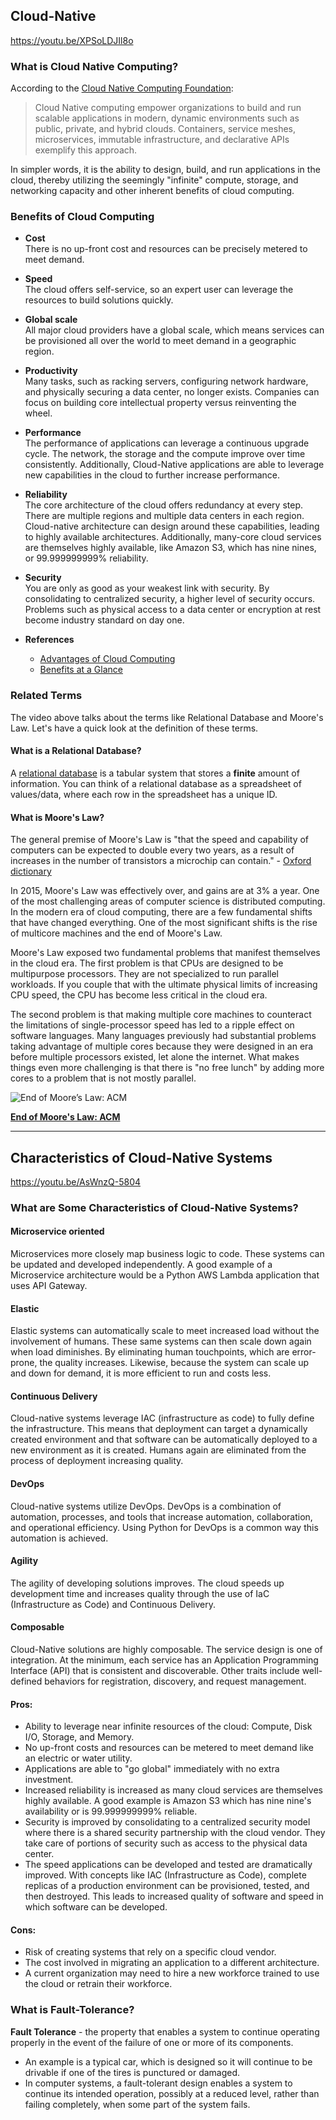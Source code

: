 ## Cloud-Native

https://youtu.be/XPSoLDJIl8o

### What is Cloud Native Computing?

According to the [Cloud Native Computing Foundation](https://github.com/cncf/foundation/blob/master/charter.md):
> 
> Cloud Native computing empower organizations to build and run scalable applications in modern, dynamic environments such as public, private, and hybrid clouds. Containers, service meshes, microservices, immutable infrastructure, and declarative APIs exemplify this approach.

In simpler words, it is the ability to design, build, and run applications in the cloud, thereby utilizing the seemingly "infinite" compute, storage, and networking capacity and other inherent benefits of cloud computing.

### Benefits of Cloud Computing

* **Cost**  
There is no up-front cost and resources can be precisely metered to meet demand.

* **Speed**  
The cloud offers self-service, so an expert user can leverage the resources to build solutions quickly.

* **Global scale**  
All major cloud providers have a global scale, which means services can be provisioned all over the world to meet demand in a geographic region.
* **Productivity**  
Many tasks, such as racking servers, configuring network hardware, and physically securing a data center, no longer exists. Companies can focus on building core intellectual property versus reinventing the wheel.
* **Performance**  
The performance of applications can leverage a continuous upgrade cycle. The network, the storage and the compute improve over time consistently. Additionally, Cloud-Native applications are able to leverage new capabilities in the cloud to further increase performance.
* **Reliability**  
The core architecture of the cloud offers redundancy at every step. There are multiple regions and multiple data centers in each region. Cloud-native architecture can design around these capabilities, leading to highly available architectures. Additionally, many-core cloud services are themselves highly available, like Amazon S3, which has nine nines, or 99.999999999% reliability.
* **Security**  
You are only as good as your weakest link with security. By consolidating to centralized security, a higher level of security occurs. Problems such as physical access to a data center or encryption at rest become industry standard on day one.

* **References**
  * [Advantages of Cloud Computing](https://docs.aws.amazon.com/whitepapers/latest/aws-overview/six-advantages-of-cloud-computing.html)
  * [Benefits at a Glance](https://aws.amazon.com/application-hosting/benefits/)

### Related Terms

The video above talks about the terms like Relational Database and Moore's Law. Let's have a quick look at the definition of these terms.

#### What is a Relational Database?

A [relational database](https://en.wikipedia.org/wiki/Relational_database) is a tabular system that stores a **finite** amount of information. You can think of a relational database as a spreadsheet of values/data, where each row in the spreadsheet has a unique ID.

#### What is Moore's Law?

The general premise of Moore's Law is "that the speed and capability of computers can be expected to double every two years, as a result of increases in the number of transistors a microchip can contain." - [Oxford dictionary](https://www.investopedia.com/terms/m/mooreslaw.asp)

In 2015, Moore's Law was effectively over, and gains are at 3% a year. One of the most challenging areas of computer science is distributed computing. In the modern era of cloud computing, there are a few fundamental shifts that have changed everything. One of the most significant shifts is the rise of multicore machines and the end of Moore's Law.

Moore's Law exposed two fundamental problems that manifest themselves in the cloud era. The first problem is that CPUs are designed to be multipurpose processors. They are not specialized to run parallel workloads. If you couple that with the ultimate physical limits of increasing CPU speed, the CPU has become less critical in the cloud era.

The second problem is that making multiple core machines to counteract the limitations of single-processor speed has led to a ripple effect on software languages. Many languages previously had substantial problems taking advantage of multiple cores because they were designed in an era before multiple processors existed, let alone the internet. What makes things even more challenging is that there is "no free lunch" by adding more cores to a problem that is not mostly parallel.

![End of Moore’s Law: ACM](https://video.udacity-data.com/topher/2020/February/5e5627fa_03/03.png)

[**End of Moore's Law: ACM**](https://cacm.acm.org/magazines/2019/2/234352-a-new-golden-age-for-computer-architecture/fulltext)

___

## Characteristics of Cloud-Native Systems

https://youtu.be/AsWnzQ-5804

### What are Some Characteristics of Cloud-Native Systems?

#### Microservice oriented

Microservices more closely map business logic to code. These systems can be updated and developed independently. A good example of a Microservice architecture would be a Python AWS Lambda application that uses API Gateway.

#### Elastic

Elastic systems can automatically scale to meet increased load without the involvement of humans. These same systems can then scale down again when load diminishes. By eliminating human touchpoints, which are error-prone, the quality increases. Likewise, because the system can scale up and down for demand, it is more efficient to run and costs less.

#### Continuous Delivery

Cloud-native systems leverage IAC (infrastructure as code) to fully define the infrastructure. This means that deployment can target a dynamically created environment and that software can be automatically deployed to a new environment as it is created. Humans again are eliminated from the process of deployment increasing quality.

#### DevOps

Cloud-native systems utilize DevOps. DevOps is a combination of automation, processes, and tools that increase automation, collaboration, and operational efficiency. Using Python for DevOps is a common way this automation is achieved.

#### Agility

The agility of developing solutions improves. The cloud speeds up development time and increases quality through the use of IaC (Infrastructure as Code) and Continuous Delivery.

#### Composable

Cloud-Native solutions are highly composable. The service design is one of integration. At the minimum, each service has an Application Programming Interface (API) that is consistent and discoverable. Other traits include well-defined behaviors for registration, discovery, and request management.

#### Pros:

* Ability to leverage near infinite resources of the cloud: Compute, Disk I/O, Storage, and Memory.
* No up-front costs and resources can be metered to meet demand like an electric or water utility.
* Applications are able to "go global" immediately with no extra investment.
* Increased reliability is increased as many cloud services are themselves highly available. A good example is Amazon S3 which has nine nine's availability or is 99.999999999% reliable.
* Security is improved by consolidating to a centralized security model where there is a shared security partnership with the cloud vendor. They take care of portions of security such as access to the physical data center.
* The speed applications can be developed and tested are dramatically improved. With concepts like IAC (Infrastructure as Code), complete replicas of a production environment can be provisioned, tested, and then destroyed. This leads to increased quality of software and speed in which software can be developed.

#### Cons:

* Risk of creating systems that rely on a specific cloud vendor.
* The cost involved in migrating an application to a different architecture.
* A current organization may need to hire a new workforce trained to use the cloud or retrain their workforce.

### What is Fault-Tolerance?

**Fault Tolerance** - the property that enables a system to continue operating properly in the event of the failure of one or more of its components.

* An example is a typical car, which is designed so it will continue to be drivable if one of the tires is punctured or damaged.
* In computer systems, a fault-tolerant design enables a system to continue its intended operation, possibly at a reduced level, rather than failing completely, when some part of the system fails.


